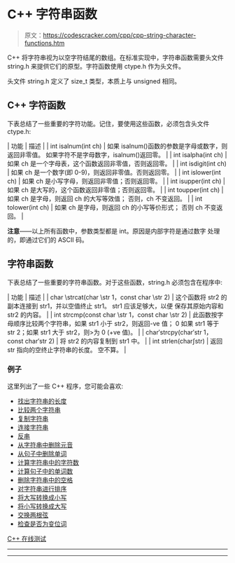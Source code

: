 # C++ 字符串函数

> 原文：<https://codescracker.com/cpp/cpp-string-character-functions.htm>

C++ 将字符串视为以空字符结尾的数组。在标准实现中，字符串函数需要头文件 string.h 来提供它们的原型。字符函数使用 ctype.h 作为头文件。

头文件 string.h 定义了 size_t 类型，本质上与 unsigned 相同。

## C++ 字符函数

下表总结了一些重要的字符功能。记住，要使用这些函数，必须包含头文件 ctype.h:

| 功能 | 描述 |
| int isalnum(int ch) | 如果 isalnum()函数的参数是字母或数字，则返回非零值。
如果字符不是字母数字，isalnum()返回零。 |
| int isalpha(int ch) | 如果 ch 是一个字母表，这个函数返回非零值，否则返回零。 |
| int isdigit(int ch) | 如果 ch 是一个数字(即 0-9)，则返回非零值。否则返回零。 |
| int islower(int ch) | 如果 ch 是小写字母，则返回非零值；否则返回零。 |
| int isupper(int ch) | 如果 ch 是大写的，这个函数返回非零值；否则返回零。 |
| int toupper(int ch) | 如果 ch 是字母，则返回 ch 的大写等效值；
否则，ch 不变返回。 |
| int tolower(int ch) | 如果 ch 是字母，则返回 ch 的小写等价形式；
否则 ch 不变返回。 |

**注意**——以上所有函数中，参数类型都是 int。原因是内部字符是通过数字 处理的，即通过它们的 ASCII 码。

## 字符串函数

下表总结了一些重要的字符串函数。对于这些函数，string.h 必须包含在程序中:

| 功能 | 描述 |
| char \strcat(char \str 1，const char \str 2) | 这个函数将 str2 的副本连接到 str1，并以空值终止 str1。
str1 应该足够大，以便 保存其原始内容和 str2 的内容。 |
| int strcmp(const char \str 1，const char \str 2) | 此函数按字母顺序比较两个字符串，如果 str1 小于 str2，则返回-ve 值；
0 如果 str1 等于 str 2；如果 str1 大于 str2，则>为 0 (+ve 值)。 |
| char′strcpy(char′str 1，const char′str 2) | 将 str2 的内容复制到 str1 中。 |
| int strlen(char∫str) | 返回 str 指向的空终止字符串的长度。
空不算。 |

### 例子

这里列出了一些 C++ 程序，您可能会喜欢:

*   [找出字符串的长度](/cpp/program/cpp-program-find-length-of-string.htm)
*   [比较两个字符串](/cpp/program/cpp-program-compare-two-string.htm)
*   [复制字符串](/cpp/program/cpp-program-copy-string.htm)
*   [连接字符串](/cpp/program/cpp-program-concatenate-string.htm)
*   [反串](/cpp/program/cpp-program-reverse-string.htm)
*   [从字符串中删除元音](/cpp/program/cpp-program-delete-vowels-from-string.htm)
*   [从句子中删除单词](/cpp/program/cpp-program-delete-words-from-sentence.htm)
*   [计算字符串中的字符数](/cpp/program/cpp-program-frequency-character.htm)
*   [计算句子中的单词数](/cpp/program/cpp-program-count-words-in-sentence.htm)
*   [删除字符串中的空格](/cpp/program/cpp-program-remove-spaces-from-string.htm)
*   [对字符串进行排序](/cpp/program/cpp-program-sort-string.htm)
*   [将大写转换成小写](/cpp/program/cpp-program-convert-uppercase-into-lowercase.htm)
*   [将小写转换成大写](/cpp/program/cpp-program-convert-lowercase-into-uppercase.htm)
*   [交换两根弦](/cpp/program/cpp-program-swap-two-strings.htm)
*   [检查是否为变位词](/cpp/program/cpp-anagram-program.htm)

[C++ 在线测试](/exam/showtest.php?subid=3)

* * *

* * *